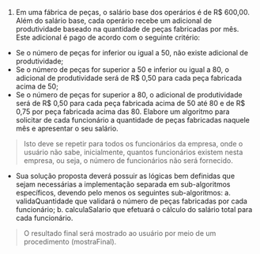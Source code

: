 1. Em uma fábrica de peças, o salário base dos operários é de R$ 600,00. Além do salário base, cada operário recebe um adicional de produtividade baseado na quantidade de peças fabricadas por mês. Este adicional é pago de acordo com o seguinte critério:
* Se o número de peças for inferior ou igual a 50, não existe adicional de produtividade;
* Se o número de peças for superior a 50 e inferior ou igual a 80, o adicional de produtividade será de R$ 0,50 para cada peça fabricada acima de 50;
* Se o número de peças for superior a 80, o adicional de produtividade será de R$ 0,50 para cada peça fabricada acima de 50 até 80 e de R$ 0,75 por peça fabricada acima das 80.
Elabore um algoritmo para solicitar de cada funcionário a quantidade de peças fabricadas naquele mês e apresentar o seu salário. 
> Isto deve se repetir para todos os funcionários da empresa, onde o usuário não sabe, inicialmente, quantos funcionários existem nesta empresa, ou seja, o número de funcionários não será fornecido. 
* Sua solução proposta deverá possuir as lógicas bem definidas que sejam necessárias a implementação separada em sub-algoritmos específicos, devendo pelo menos os seguintes sub-algoritmos:
a.	validaQuantidade que validará o número de peças fabricadas por cada funcionário;
b.	calculaSalario que efetuará o cálculo do salário total para cada funcionário.
> O resultado final será mostrado ao usuário por meio de um procedimento (mostraFinal).